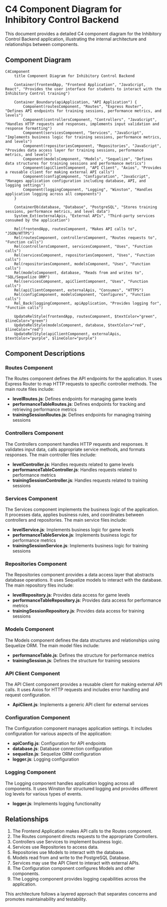# C4 Component Diagram for Inhibitory Control Backend

This document provides a detailed C4 component diagram for the Inhibitory Control Backend application, illustrating the internal architecture and relationships between components.

## Component Diagram

```mermaid
C4Component
    title Component Diagram for Inhibitory Control Backend

    Container(frontendApp, "Frontend Application", "JavaScript, React", "Provides the user interface for students to interact with the Inhibitory Control training")

    Container_Boundary(apiApplication, "API Application") {
        Component(routesComponent, "Routes", "Express Router", "Defines API endpoints for training sessions, performance metrics, and levels")
        Component(controllersComponent, "Controllers", "JavaScript", "Handles HTTP requests and responses, implements input validation and response formatting")
        Component(servicesComponent, "Services", "JavaScript", "Implements business logic for training sessions, performance metrics, and levels")
        Component(repositoriesComponent, "Repositories", "JavaScript", "Provides data access layer for training sessions, performance metrics, and levels")
        Component(modelsComponent, "Models", "Sequelize", "Defines data structures for training sessions and performance metrics")
        Component(apiClientComponent, "API Client", "Axios", "Provides a reusable client for making external API calls")
        Component(configComponent, "Configuration", "JavaScript", "Manages application configuration including database, API, and logging settings")
        Component(loggingComponent, "Logging", "Winston", "Handles application logging across all components")
    }

    ContainerDb(database, "Database", "PostgreSQL", "Stores training sessions, performance metrics, and level data")
    System_Ext(externalApis, "External APIs", "Third-party services consumed by the application")

    Rel(frontendApp, routesComponent, "Makes API calls to", "JSON/HTTPS")
    Rel(routesComponent, controllersComponent, "Routes requests to", "Function calls")
    Rel(controllersComponent, servicesComponent, "Uses", "Function calls")
    Rel(servicesComponent, repositoriesComponent, "Uses", "Function calls")
    Rel(repositoriesComponent, modelsComponent, "Uses", "Function calls")
    Rel(modelsComponent, database, "Reads from and writes to", "SQL/Sequelize ORM")
    Rel(servicesComponent, apiClientComponent, "Uses", "Function calls")
    Rel(apiClientComponent, externalApis, "Consumes", "HTTPS")
    Rel(configComponent, modelsComponent, "Configures", "Function calls")
    Rel_Back(loggingComponent, apiApplication, "Provides logging for", "Function calls")

    UpdateRelStyle(frontendApp, routesComponent, $textColor="green", $lineColor="green")
    UpdateRelStyle(modelsComponent, database, $textColor="red", $lineColor="red")
    UpdateRelStyle(apiClientComponent, externalApis, $textColor="purple", $lineColor="purple")
```

## Component Descriptions

### Routes Component
The Routes component defines the API endpoints for the application. It uses Express Router to map HTTP requests to specific controller methods. The main route files include:
- **levelRoutes.js**: Defines endpoints for managing game levels
- **performanceTableRoutes.js**: Defines endpoints for tracking and retrieving performance metrics
- **trainingSessionRoutes.js**: Defines endpoints for managing training sessions

### Controllers Component
The Controllers component handles HTTP requests and responses. It validates input data, calls appropriate service methods, and formats responses. The main controller files include:
- **levelController.js**: Handles requests related to game levels
- **performanceTableController.js**: Handles requests related to performance metrics
- **trainingSessionController.js**: Handles requests related to training sessions

### Services Component
The Services component implements the business logic of the application. It processes data, applies business rules, and coordinates between controllers and repositories. The main service files include:
- **levelService.js**: Implements business logic for game levels
- **performanceTableService.js**: Implements business logic for performance metrics
- **trainingSessionService.js**: Implements business logic for training sessions

### Repositories Component
The Repositories component provides a data access layer that abstracts database operations. It uses Sequelize models to interact with the database. The main repository files include:
- **levelRepository.js**: Provides data access for game levels
- **performanceTableRepository.js**: Provides data access for performance metrics
- **trainingSessionRepository.js**: Provides data access for training sessions

### Models Component
The Models component defines the data structures and relationships using Sequelize ORM. The main model files include:
- **performanceTable.js**: Defines the structure for performance metrics
- **trainingSession.js**: Defines the structure for training sessions

### API Client Component
The API Client component provides a reusable client for making external API calls. It uses Axios for HTTP requests and includes error handling and request configuration.
- **ApiClient.js**: Implements a generic API client for external services

### Configuration Component
The Configuration component manages application settings. It includes configuration for various aspects of the application:
- **apiConfig.js**: Configuration for API endpoints
- **database.js**: Database connection configuration
- **sequelize.js**: Sequelize ORM configuration
- **logger.js**: Logging configuration

### Logging Component
The Logging component handles application logging across all components. It uses Winston for structured logging and provides different log levels for various types of events.
- **logger.js**: Implements logging functionality

## Relationships

1. The Frontend Application makes API calls to the Routes component.
2. The Routes component directs requests to the appropriate Controllers.
3. Controllers use Services to implement business logic.
4. Services use Repositories to access data.
5. Repositories use Models to interact with the database.
6. Models read from and write to the PostgreSQL Database.
7. Services may use the API Client to interact with external APIs.
8. The Configuration component configures Models and other components.
9. The Logging component provides logging capabilities across the application.

This architecture follows a layered approach that separates concerns and promotes maintainability and testability.